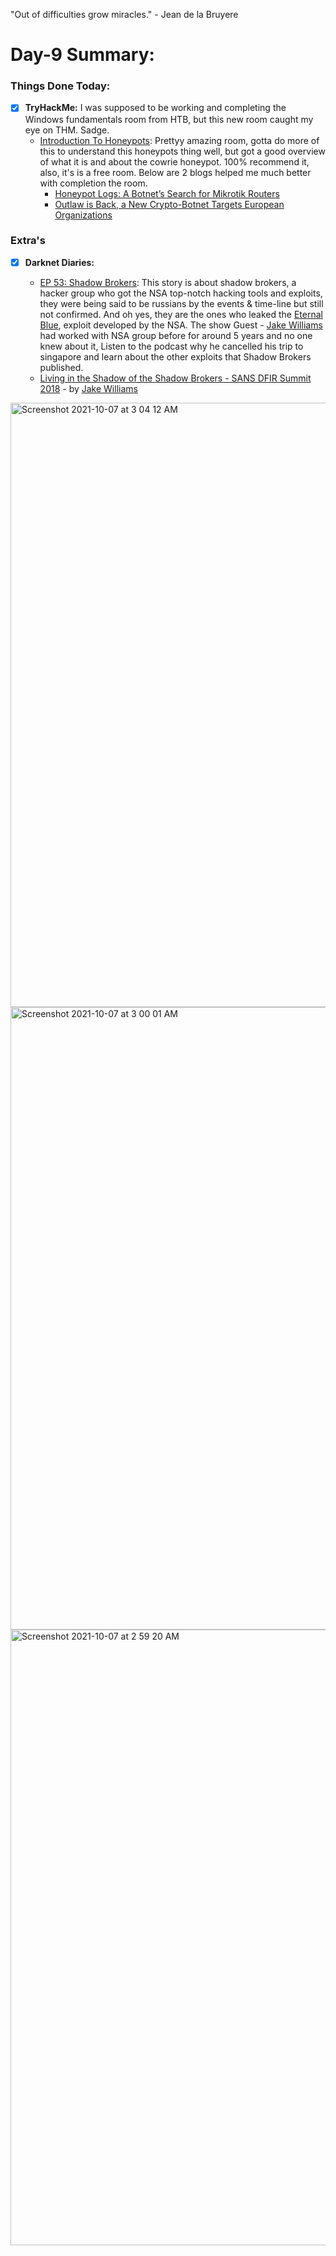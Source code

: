 "Out of difficulties grow miracles." - Jean de la Bruyere

# Day-9 Summary:

### Things Done Today:

- [X] **TryHackMe:** I was supposed to be working and completing the Windows fundamentals room from HTB, but this new room caught my eye on THM. Sadge.
  - [Introduction To Honeypots](https://tryhackme.com/room/introductiontohoneypots): Prettyy amazing room, gotta do more of this to understand this honeypots thing well, but got a good overview of what it is and about the cowrie honeypot. 100% recommend it, also, it's is a free room. Below are 2 blogs helped me much better with completion the room.
    - [Honeypot Logs: A Botnet’s Search for Mikrotik Routers](https://malwaremily.medium.com/honeypot-logs-a-botnets-search-for-mikrotik-routers-48e69e110e52)
    - [Outlaw is Back, a New Crypto-Botnet Targets European Organizations](https://yoroi.company/research/outlaw-is-back-a-new-crypto-botnet-targets-european-organizations/)


### Extra's

- [X] **Darknet Diaries:**

  - [EP 53: Shadow Brokers](https://darknetdiaries.com/episode/53/): This story is about shadow brokers, a hacker group who got the NSA top-notch hacking tools and exploits, they were being said to be russians by the events & time-line but still not confirmed. And oh yes, they are the ones who leaked the [Eternal Blue](https://en.wikipedia.org/wiki/EternalBlue), exploit developed by the NSA. The show Guest - [Jake Williams](https://twitter.com/MalwareJake) had worked with NSA group before for around 5 years and no one knew about it, Listen to the podcast why he cancelled his trip to singapore and learn about the other exploits that Shadow Brokers published. 
  - [Living in the Shadow of the Shadow Brokers - SANS DFIR Summit 2018](https://www.youtube.com/watch?v=xuUMlNx72xI) - by [Jake Williams](https://twitter.com/MalwareJake)

<img width="967" alt="Screenshot 2021-10-07 at 3 04 12 AM" src="https://user-images.githubusercontent.com/56188454/136288910-0205d6a8-c1f7-4365-a443-b392168ba73b.png">
<img width="996" alt="Screenshot 2021-10-07 at 3 00 01 AM" src="https://user-images.githubusercontent.com/56188454/136288936-48c7b4bc-6dd3-4c40-ab3a-143e2d2eb707.png">
<img width="985" alt="Screenshot 2021-10-07 at 2 59 20 AM" src="https://user-images.githubusercontent.com/56188454/136288939-171b6074-bdbe-45fa-8589-ab20d8edf8d3.png">
